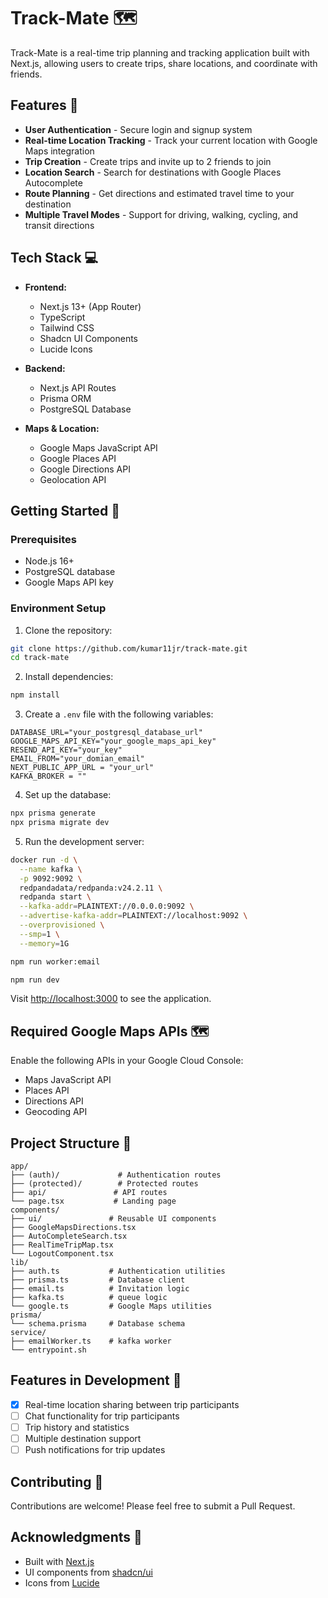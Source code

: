 # Track-Mate 🗺️

Track-Mate is a real-time trip planning and tracking application built with Next.js, allowing users to create trips, share locations, and coordinate with friends.

## Features 🌟

- **User Authentication** - Secure login and signup system
- **Real-time Location Tracking** - Track your current location with Google Maps integration
- **Trip Creation** - Create trips and invite up to 2 friends to join
- **Location Search** - Search for destinations with Google Places Autocomplete
- **Route Planning** - Get directions and estimated travel time to your destination
- **Multiple Travel Modes** - Support for driving, walking, cycling, and transit directions

## Tech Stack 💻

- **Frontend:**
  - Next.js 13+ (App Router)
  - TypeScript
  - Tailwind CSS
  - Shadcn UI Components
  - Lucide Icons

- **Backend:**
  - Next.js API Routes
  - Prisma ORM
  - PostgreSQL Database

- **Maps & Location:**
  - Google Maps JavaScript API
  - Google Places API
  - Google Directions API
  - Geolocation API

## Getting Started 🚀

### Prerequisites

- Node.js 16+
- PostgreSQL database
- Google Maps API key

### Environment Setup

1. Clone the repository:
```bash
git clone https://github.com/kumar11jr/track-mate.git
cd track-mate
```

2. Install dependencies:
```bash
npm install
```

3. Create a `.env` file with the following variables:
```env
DATABASE_URL="your_postgresql_database_url"
GOOGLE_MAPS_API_KEY="your_google_maps_api_key"
RESEND_API_KEY="your_key"
EMAIL_FROM="your_domian_email"
NEXT_PUBLIC_APP_URL = "your_url"
KAFKA_BROKER = ""
```

4. Set up the database:
```bash
npx prisma generate
npx prisma migrate dev
```

5. Run the development server:
```bash
docker run -d \
  --name kafka \
  -p 9092:9092 \
  redpandadata/redpanda:v24.2.11 \
  redpanda start \
  --kafka-addr=PLAINTEXT://0.0.0.0:9092 \
  --advertise-kafka-addr=PLAINTEXT://localhost:9092 \
  --overprovisioned \
  --smp=1 \
  --memory=1G
```
```bash
npm run worker:email
```

```bash
npm run dev
```

Visit [http://localhost:3000](http://localhost:3000) to see the application.

## Required Google Maps APIs 🗺️

Enable the following APIs in your Google Cloud Console:
- Maps JavaScript API
- Places API
- Directions API
- Geocoding API

## Project Structure 📁

```
app/
├── (auth)/             # Authentication routes
├── (protected)/        # Protected routes
├── api/               # API routes
└── page.tsx           # Landing page
components/
├── ui/               # Reusable UI components
├── GoogleMapsDirections.tsx
├── AutoCompleteSearch.tsx
├── RealTimeTripMap.tsx
└── LogoutComponent.tsx
lib/
├── auth.ts           # Authentication utilities
├── prisma.ts         # Database client
├── email.ts          # Invitation logic
├── kafka.ts          # queue logic
└── google.ts         # Google Maps utilities
prisma/
└── schema.prisma     # Database schema
service/
├── emailWorker.ts    # kafka worker
└── entrypoint.sh
```

## Features in Development 🔄

- [x] Real-time location sharing between trip participants
- [ ] Chat functionality for trip participants
- [ ] Trip history and statistics
- [ ] Multiple destination support
- [ ] Push notifications for trip updates

## Contributing 🤝

Contributions are welcome! Please feel free to submit a Pull Request.

## Acknowledgments 🙏

- Built with [Next.js](https://nextjs.org/)
- UI components from [shadcn/ui](https://ui.shadcn.com/)
- Icons from [Lucide](https://lucide.dev/)
